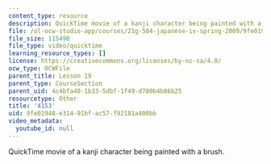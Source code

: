 ```yaml
---
content_type: resource
description: QuickTime movie of a kanji character being painted with a brush.
file: /ol-ocw-studio-app/courses/21g-504-japanese-iv-spring-2009/9fe01948e31491bfac57f92181a400bb_4153.mov
file_size: 115490
file_type: video/quicktime
learning_resource_types: []
license: https://creativecommons.org/licenses/by-nc-sa/4.0/
ocw_type: OCWFile
parent_title: Lesson 19
parent_type: CourseSection
parent_uid: 4c4bfa40-1b33-5dbf-1f49-d700b4b86b25
resourcetype: Other
title: '4153'
uid: 9fe01948-e314-91bf-ac57-f92181a400bb
video_metadata:
  youtube_id: null
---
```

QuickTime movie of a kanji character being painted with a brush.